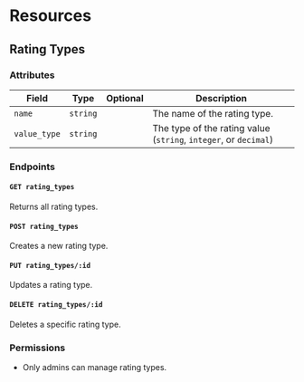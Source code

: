 # Resources

## Rating Types

### Attributes

Field        | Type      | Optional | Description                        
-------------|-----------|----------|----------------------------------------
`name`       | `string`  |          | The name of the rating type.
`value_type` | `string`  |          | The type of the rating value (`string`, `integer`, or `decimal`)

### Endpoints

#### `GET rating_types`

Returns all rating types.

#### `POST rating_types`

Creates a new rating type.

#### `PUT rating_types/:id`

Updates a rating type.

#### `DELETE rating_types/:id`

Deletes a specific rating type.

### Permissions

* Only admins can manage rating types.